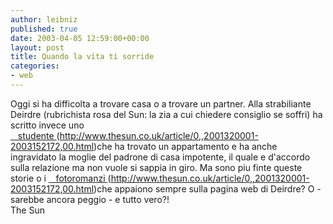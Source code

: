 ```yaml
---
author: leibniz
published: true
date: 2003-04-05 12:59:00+00:00
layout: post
title: Quando la vita ti sorride
categories:
- web
---
```


Oggi si ha difficolta a trovare casa o a trovare un partner. Alla strabiliante Deirdre (rubrichista rosa del Sun: la zia a cui chiedere consiglio se soffri) ha scritto invece uno  [   studente ]()(http://www.thesun.co.uk/article/0,,2001320001-2003152172,00.html)che ha trovato un appartamento e ha anche ingravidato la moglie del padrone di casa impotente, il quale e d'accordo sulla relazione ma non vuole si sappia in giro. Ma sono piu finte queste storie o i  [   fotoromanzi ]()(http://www.thesun.co.uk/article/0,,2001320001-2003152172,00.html)che appaiono sempre sulla pagina web di Deirdre? O - sarebbe ancora peggio - e tutto vero?!   
The Sun

